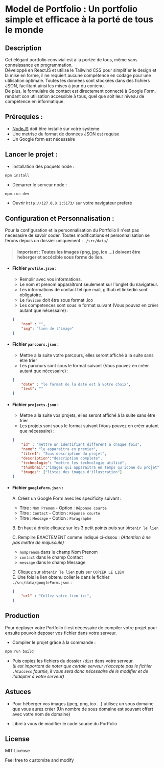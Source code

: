 # Model de Portfolio : Un portfolio simple et efficace à la porté de tous le monde

## Description
Cet élégant portfolio convivial est à la portée de tous, même sans connaissance en programmation.  
Développé en ReactJS et utilise le Tailwind CSS pour simplifier le design et la mise en forme, il ne requiert aucune compétence en codage pour une utilisation optimale. Toutes les données sont stockées dans des fichiers JSON, facilitant ainsi les mises à jour du contenu.  
De plus, le formulaire de contact est directement connecté à Google Form, rendant son utilisation accessible à tous, quel que soit leur niveau de compétence en informatique.



## Prérequies :
- [NodeJS](https://nodejs.org/fr) doit être installé sur votre systeme
- Une metrise du format de données JSON est requise
- Un Google form est nécessaire


## Lancer le projet :
- Installation des paquets node :
``` bash
npm install
```
- Démarrer le serveur node :
``` bash
npm run dev
```
- Ouvrir `http://127.0.0.1:5173/` sur votre navigateur preferé


## Configuration et Personnalisation :

Pour la configuration et la personnalisation du Portfolio il n'est pas necesasire de savoir coder.
Toutes modifications et personnalisation se ferons depuis un dossier uniquement : `./src/data/`

> #### Important : Toutes les images (png, jpg, ico ...) doivent être heberger et accécible sous forme de lien.

- #### Fichier `profile.json` :
    * Remplir avec vos informations.  
    * Le nom et prenom apparaîtront seulement sur l'onglet du navigateur.  
    * Les informations de contact tel que mail, github et linkedin sont obligatoire.  
    * Le `favicon` doit être sous format .ico  
    * Les competences sont sous le format suivant (Vous pouvez en créer autant que nécessaire) : 
    ``` json
    {
        "nom" : "",
        "img": "lien de l'image"
    }
    ```

- #### Fichier `parcours.json` :
    * Mettre a la suite votre parcours, elles seront affiché à la suite sans être trier
    * Les parcours sont sous le format suivant (Vous pouvez en créer autant que nécessaire) : 
    ``` json
    {
        "date" : "le format de la date est à votre choix",
        "text": ""
    }
    ```

- #### Fichier `projects.json` :
    * Mettre a la suite vos projets, elles seront affiché à la suite sans être trier
    * Les projets sont sous le format suivant (Vous pouvez en créer autant que nécessaire) : 
    ``` json
    {
        "id" : "mettre un identifiant different a chaque fois",
        "name": "le apparaitra en premier",
        "titre1": "Sous description du projet",
        "description":"description complete",
        "technologie": "mettre les technologie utilisé",
        "thumbnail":"images qui apparaitra en temps qu'icone du projet",
        "images": ["listes des images d'illustration"]
    }
    ```

- #### Fichier `googleForm.json` :
    A. Créez un Google Form avec les specificity suivant :  
    *  Titre : `Nom Prenom` - Option : `Réponse courte`
    *  Titre : `Contact` - Option : `Réponse courte`
    *  Titre : `Message` - Option : `Paragraphe`

    B. En haut à droite cliquez sur les 3 petit points puis sur `Obtenir le lien`

    C. Remplire EXACTEMENT comme indiqué ci-dssou : *(Attention à ne pas mettre de majuscule)*  
    * `nomprenom` dans le champ Nom Prenom
    * `contact` dans le champ Contact
    * `message` dans le champ Message  
    
    D. Cliquez sur `obtenir le lien` puis sur `COPIER LE LIEN`  
    E. Une fois le lien obtenu coller le dans le fichier `./src/data/googleForm.json` :
    ``` json
    {
        "url" : "Collez votre lien ici",
    }
    ```

## Production

Pour deployer votre Portfolio il est nécessaire de compiler votre projet pour ensuite pouvoir deposer vos fichier dans votre serveur.

- Compiler le projet grâce à la commande :
``` bash
npm run build
```
- Puis copiez les fichiers du dossier `/dist` dans votre serveur.  
*(Il est important de noter que certain serveur n'accepte pas le fichier `.htaccess` fournie, il vous sera donc nécessaire de le modifier et de l'adapter à votre serveur)*

## Astuces
- Pour héberger vos images (jpeg, png, ico ...) utilisez un sous domaine que vous aurez créer (Un nombre de sous domaine est souvant offert avec votre nom de domaine)

- Libre à vous de modifier le code source du Portfolio


## License
MIT License

Feel free to customize and modify